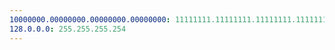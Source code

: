 ```yaml
---
10000000.00000000.00000000.00000000: 11111111.11111111.11111111.11111110
128.0.0.0: 255.255.255.254
---
```

